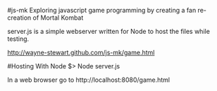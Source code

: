 #js-mk
Exploring javascript game programming by creating a fan re-creation of Mortal Kombat

server.js is a simple webserver written for Node to host the files while testing.

http://wayne-stewart.github.com/js-mk/game.html

#Hosting With Node
$> Node server.js

In a web browser go to http://localhost:8080/game.html